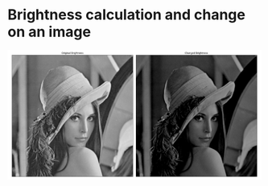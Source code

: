 # Brightness calculation and change on an image

![Brightness calculation and change on an image](../../imgOut/brightness.png)
